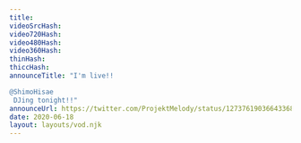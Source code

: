 ```yaml
---
title: 
videoSrcHash: 
video720Hash: 
video480Hash: 
video360Hash: 
thinHash: 
thiccHash: 
announceTitle: "I'm live!! 

@ShimoHisae
 DJing tonight!!"
announceUrl: https://twitter.com/ProjektMelody/status/1273761903664336897
date: 2020-06-18
layout: layouts/vod.njk
---
```

